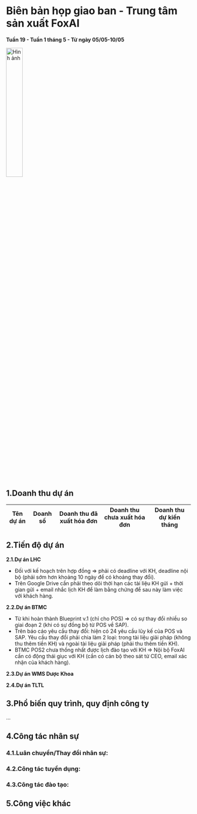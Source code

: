 # Biên bản họp giao ban - Trung tâm sản xuất FoxAI
**Tuần 19 - Tuần 1 tháng 5 - Từ ngày 05/05-10/05**

<img src="https://fox.ai.vn/wp-content/uploads/2024/07/Logo_Original-1.png" alt="Hình ảnh" width="30%" />

## 1.Doanh thu dự án
|Tên dự án|Doanh số|Doanh thu đã xuất hóa đơn|Doanh thu chưa xuất hóa đơn|Doanh thu dự kiến tháng|
|---|---|---|---|---|

## 2.Tiến độ dự án
**2.1.Dự án LHC**

- Đối với kế hoạch trên hợp đồng => phải có deadline với KH, deadline nội bộ (phải sớm hơn khoảng 10 ngày để có khoảng thay đổi).
- Trên Google Drive cần phải theo dõi thời hạn các tài liệu KH gửi + thời gian gửi + email nhắc lịch KH để làm bằng chứng để sau này làm việc với khách hàng.

**2.2.Dự án BTMC**
- Từ khi hoàn thành Blueprint v.1 (chỉ cho POS) => có sự thay đổi nhiều so giai đoạn 2 (khi có sự đồng bộ từ POS về SAP).
- Trên báo cáo yêu cầu thay đổi: hiện có 24 yêu cầu lũy kế của POS và SAP. Yêu cầu thay đổi phải chia làm 2 loại: trong tài liệu giải pháp (không thu thêm tiền KH) và ngoài tài liệu giải pháp (phải thu thêm tiền KH).
- BTMC POS2 chưa thống nhất được lịch đào tạo với KH => Nội bộ FoxAI cần có động thái giục với KH (cần có cán bộ theo sát từ CEO, email xác nhận của khách hàng).

**2.3.Dự án WMS Dược Khoa**


**2.4.Dự án TLTL**



## 3.Phổ biến quy trình, quy định công ty

...

## 4.Công tác nhân sự
### 4.1.Luân chuyển/Thay đổi nhân sự: 


### 4.2.Công tác tuyển dụng:


### 4.3.Công tác đào tạo: 


## 5.Công việc khác
